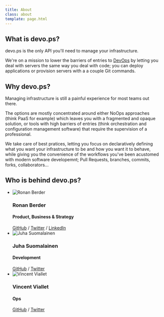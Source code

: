 ```yaml
---
title: About
class: about
template: page.html
---
```


## What is devo.ps?

devo.ps is the only API you'll need to manage your infrastructure.

We're on a mission to lower the barriers of entries to [DevOps](http://en.wikipedia.org/wiki/DevOps) by letting you deal with servers the same way you deal with code; you can deploy applications or provision servers with a a couple Git commands.

## Why devo.ps?

Managing infrastructure is still a painful experience for most teams out there.

The options are mostly concentrated around either NoOps approaches (think PaaS for example) which leaves you with a fragmented and opaque solution, or tools with high barriers of entries (think orchestration and configuration management software) that require the supervision of a professional.

We take care of best pratices, letting you focus on declaratively defining what you want your infrastructure to be and how you want it to behave, while giving you the convenience of the workflows you've been acustomed with modern software developemnt; Pull Requests, branches, commits, forks, collaborators...

## Who is behind devo.ps?

- ![Ronan Berder](/images/team/ronan.png)
    ### Ronan Berder
    #### Product, Business & Strategy
    [GitHub](https://github.com/hunvreus) / [Twitter](https://twitter.com/hunvreus) / [LinkedIn](http://www.linkedin.com/in/ronanberder/)
- ![Juha Suomalainen](/images/team/juha.png)
    ### Juha Suomalainen
    #### Development
    [GitHub](https://github.com/JuhaFinn) / [Twitter](https://twitter.com/juhas)
- ![Vincent Viallet](/images/team/vincent.png)
    ### Vincent Viallet
    #### Ops
    [GitHub](https://github.com/zbal) / [Twitter](https://twitter.com/zbalsh)